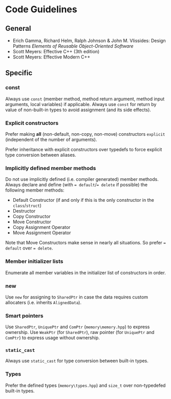 # Code Guidelines

## General
* Erich Gamma, Richard Helm, Ralph Johnson & John M. Vlissides: Design Patterns *Elements of Reusable Object-Oriented Software*
* Scott Meyers: Effective C++ (3th edition)
* Scott Meyers: Effective Modern C++

## Specific

### const
Always use `const` (member method, method return argument, method input arguments, local variables) if applicable.
Always use `const` for return by value of non-built-in types to avoid assignment (and its side effects).

### Explicit constructors
Prefer making **all** (non-default, non-copy, non-move) constructors `explicit` (independent of the number of arguments).

Prefer inheritance with explicit constructors over typedefs to force explicit type conversion between aliases.

### Implicitly defined member methods
Do not use implicitly defined (i.e. compiler generated) member methods. Always declare and define (with `= default`/`= delete` if possible) the following member methods:
* Default Constructor (if and only if this is the only constructor in the `class`/`struct`)
* Destructor
* Copy Constructor
* Move Constructor
* Copy Assignment Operator
* Move Assignment Operator

Note that Move Constructors make sense in nearly all situations. So prefer `= default` over `= delete`.

### Member initializer lists
Enumerate all member variables in the initializer list of constructors in order.

### new
Use `new` for assigning to `SharedPtr` in case the data requires custom allocaters (i.e. inherits `AlignedData`).

### Smart pointers
Use `SharedPtr`, `UniquePtr` and `ComPtr` (`memory\memory.hpp`) to express ownership.
Use `WeakPtr` (for `SharedPtr`), raw pointer (for `UniquePtr` and `ComPtr`) to express usage without ownership.

### `static_cast`
Always use `static_cast` for type conversion between built-in types.

### Types
Prefer the defined types (`memory\types.hpp`) and `size_t` over non-typedefed built-in types.
